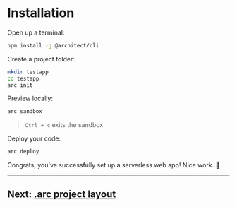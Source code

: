 # Installation

Open up a terminal:

```bash
npm install -g @architect/cli
```

Create a project folder:

```bash
mkdir testapp
cd testapp
arc init
```

Preview locally:

```bash
arc sandbox
```
> <code>Ctrl + c</code> exits the sandbox

Deploy your code:

```bash
arc deploy
```

Congrats, you've successfully set up a serverless web app! Nice work. 💖

---

## Next: [.arc project layout](/quickstart/layout)

